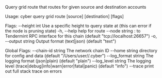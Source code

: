Query grid route that routes for given source and destination accounts

Usage:
  cyber query grid route  [source] [destination] [flags]

Flags:
      --height int      Use a specific height to query state at (this can error if the node is pruning state)
  -h, --help            help for route
      --node string     <host>:<port> to Tendermint RPC interface for this chain (default "tcp://localhost:26657")
  -o, --output string   Output format (text|json) (default "text")

Global Flags:
      --chain-id string     The network chain ID
      --home string         directory for config and data (default "/Users/user//.cyber")
      --log_format string   The logging format (json|plain) (default "plain")
      --log_level string    The logging level (trace|debug|info|warn|error|fatal|panic) (default "info")
      --trace               print out full stack trace on errors
